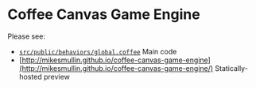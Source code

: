 Coffee Canvas Game Engine
=========================

Please see:

* [`src/public/behaviors/global.coffee`](src/public/behaviors/global.coffee) Main code
* [http://mikesmullin.github.io/coffee-canvas-game-engine](http://mikesmullin.github.io/coffee-canvas-game-engine/) Statically-hosted preview
